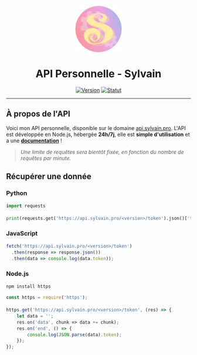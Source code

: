 <div align="center">
  <a href="https://api.sylvain.pro"><img src="https://github.com/20syldev/api/blob/master/src/logo.png" alt="Logo" width="25%" height="auto"></a>

  # API Personnelle - Sylvain
  [![Version](https://custom-icon-badges.demolab.com/badge/Version%20:-v0.3.0-ee6464?logo=api.sylvain.pro&labelColor=23272A)](https://github.com/20syldev/api/releases/latest)
  [![Statut](https://img.shields.io/badge/Statut%20:-En%20ligne-42b85f?labelColor=23272A)](https://api.sylvain.pro)
</div>

---

## À propos de l'API
Voici mon API personnelle, disponible sur le domaine [api.sylvain.pro](https://api.sylvain.pro).
L'API est développée en Node.js, hébergée **24h/7j**, elle est **simple d'utilisation** et a une **[documentation](https://docs.sylvain.pro)** !
> *Une limite de requêtes sera bientôt fixée, en fonction du nombre de requêtes par minute.* 

## Récupérer une donnée
### Python
```py
import requests

print(requests.get('https://api.sylvain.pro/<version>/token').json()['token'])
```

### JavaScript
```js
fetch('https://api.sylvain.pro/<version>/token')
  .then(response => response.json())
  .then(data => console.log(data.token));
```

### Node.js
```
npm install https
```
```js
const https = require('https');

https.get('https://api.sylvain.pro/<version>/token', (res) => {
    let data = '';
    res.on('data', chunk => data += chunk);
    res.on('end', () => {
        console.log(JSON.parse(data).token);
    });
});
```
